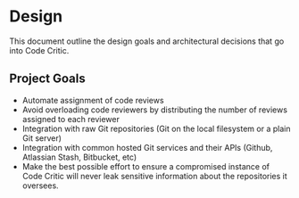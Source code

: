 # Design

This document outline the design goals and architectural decisions that go into Code Critic.

## Project Goals

* Automate assignment of code reviews
* Avoid overloading code reviewers by distributing the number of reviews assigned to each reviewer
* Integration with raw Git repositories (Git on the local filesystem or a plain Git server)
* Integration with common hosted Git services and their APIs (Github, Atlassian Stash, Bitbucket, etc)
* Make the best possible effort to ensure a compromised instance of Code Critic will never leak sensitive information about the repositories it oversees.
